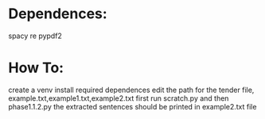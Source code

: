 <h1>Dependences:</h1>

spacy
re
pypdf2

<h1>How To:</h1>

create a venv
install required dependences
edit the path for the tender file, example.txt,example1.txt,example2.txt
first run scratch.py and then phase1.1.2.py
the extracted sentences should be printed in example2.txt file
